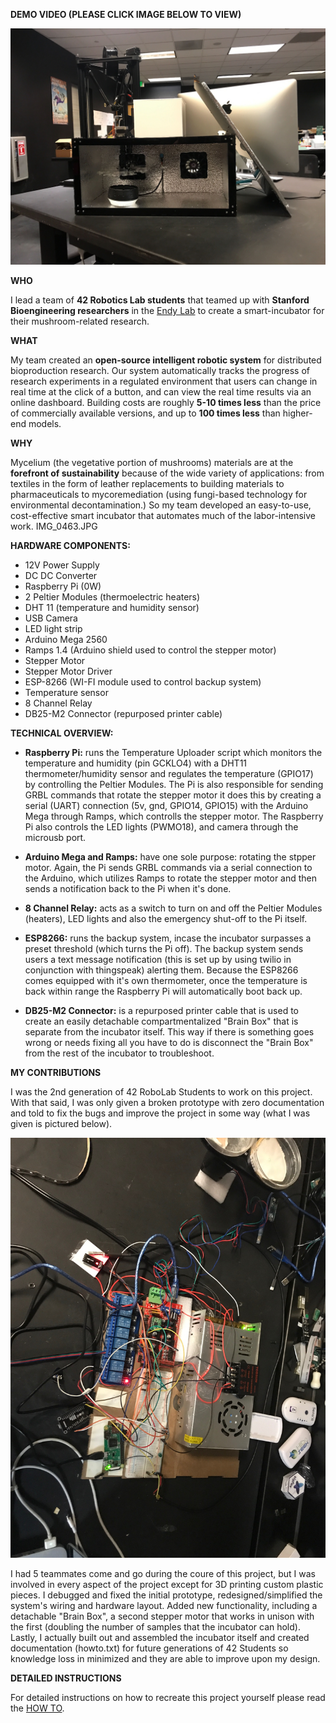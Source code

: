**DEMO VIDEO (PLEASE CLICK IMAGE BELOW TO VIEW)**

[![Smart Incubator Demo](https://raw.githubusercontent.com/brianbixby/smart_incubator/master/Images/final.jpg)](http://www.youtube.com/watch?v=wpLVQCpF4qk)

**WHO**

I lead a team of **42 Robotics Lab students** that teamed up with **Stanford Bioengineering researchers** in the [Endy Lab](https://openwetware.org/wiki/Endy_Lab) to create a smart-incubator for their mushroom-related research.

**WHAT**

My team created an **open-source intelligent robotic system** for distributed bioproduction research. Our system automatically tracks the progress of research experiments in a regulated environment that users can change in real time at the click of a button, and can view the real time results via an online dashboard. Building costs are roughly **5-10 times less** than the price of commercially available versions, and up to **100 times less** than higher-end models.

**WHY**

Mycelium (the vegetative portion of mushrooms) materials are at the **forefront of sustainability** because of the wide variety of applications: from textiles in the form of leather replacements to building materials to pharmaceuticals to mycoremediation (using fungi-based technology for environmental decontamination.)  So my team developed an easy-to-use, cost-effective smart incubator that automates much of the labor-intensive work.
IMG_0463.JPG

**HARDWARE COMPONENTS:**
* 12V Power Supply
* DC DC Converter
* Raspberry Pi (0W)
* 2 Peltier Modules (thermoelectric heaters)
* DHT 11 (temperature and humidity sensor)
* USB Camera
* LED light strip
* Arduino Mega 2560
* Ramps 1.4 (Arduino shield used to control the stepper motor)
* Stepper Motor
* Stepper Motor Driver
* ESP-8266 (WI-FI module used to control backup system)
* Temperature sensor
* 8 Channel Relay
* DB25-M2 Connector (repurposed printer cable)

**TECHNICAL OVERVIEW:**
+ **Raspberry Pi:** runs the Temperature Uploader script which monitors the temperature and humidity (pin GCKLO4) with a DHT11 thermometer/humidity sensor and regulates the temperature (GPIO17) by controlling the Peltier Modules. The Pi is also responsible for sending GRBL commands that rotate the stepper motor it does this by creating a serial (UART) connection (5v, gnd, GPIO14, GPIO15) with the Arduino Mega through Ramps, which controlls the stepper motor. The Raspberry Pi also controls the LED lights (PWMO18), and camera through the microusb port.

+ **Arduino Mega and Ramps:** have one sole purpose: rotating the stpper motor. Again, the Pi sends GRBL commands via a serial connection to the Arduino, which utilizes Ramps to rotate the stepper motor and then sends a notification back to the Pi when it's done.

+ **8 Channel Relay:** acts as a switch to turn on and off the Peltier Modules (heaters), LED lights and also the emergency shut-off to the Pi itself.

+ **ESP8266:** runs the backup system, incase the incubator surpasses a preset threshold (which turns the Pi off). The backup system sends users a text message notification (this is set up by using twilio in conjunction with thingspeak) alerting them. Because the ESP8266 comes equipped with it's own thermometer, once the temperature is back within range the Raspberry Pi will automatically boot back up. 

+ **DB25-M2 Connector:** is a repurposed printer cable that is used to create an easily detachable compartmentalized "Brain Box" that is separate from the incubator itself. This way if there is something goes wrong or needs fixing all you have to do is disconnect the "Brain Box" from the rest of the incubator to troubleshoot.

**MY CONTRIBUTIONS**

I was the 2nd generation of 42 RoboLab Students to work on this project. With that said, I was only given a broken prototype with zero documentation and told to fix the bugs and improve the project in some way (what I was given is pictured below).

![alt text](https://raw.githubusercontent.com/brianbixby/smart_incubator/master/Images/IMG_0463.JPG "Broken Prototype")

I had 5 teammates come and go during the coure of this project, but I was involved in every aspect of the project except for 3D printing custom plastic pieces. I debugged and fixed the initial prototype, redesigned/simplified the system's wiring and hardware layout. Added new functionality, including a detachable "Brain Box", a second stepper motor that works in unison with the first (doubling the number of samples that the incubator can hold). Lastly, I actually built out and assembled the incubator itself and created documentation (howto.txt) for future generations of 42 Students so knowledge loss in minimized and they are able to improve upon my design.

**DETAILED INSTRUCTIONS**

For detailed instructions on how to recreate this project yourself please read the [HOW TO](https://github.com/brianbixby/smart_incubator/blob/master/HOWTO.md).
              
              
